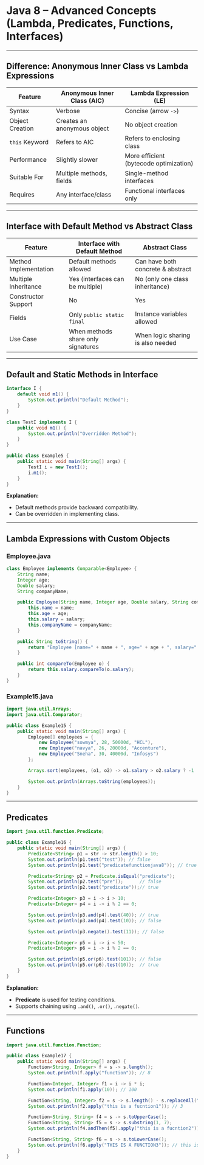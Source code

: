

# Java 8 – Advanced Concepts (Lambda, Predicates, Functions, Interfaces)

---

##  Difference: Anonymous Inner Class vs Lambda Expressions

| Feature         | Anonymous Inner Class (AIC) | Lambda Expression (LE)                 |
| --------------- | --------------------------- | -------------------------------------- |
| Syntax          | Verbose                     | Concise (arrow `->`)                   |
| Object Creation | Creates an anonymous object | No object creation                     |
| `this` Keyword  | Refers to AIC               | Refers to enclosing class              |
| Performance     | Slightly slower             | More efficient (bytecode optimization) |
| Suitable For    | Multiple methods, fields    | Single-method interfaces               |
| Requires        | Any interface/class         | Functional interfaces only             |

---

##  Interface with Default Method vs Abstract Class

| Feature               | Interface with Default Method      | Abstract Class                    |
| --------------------- | ---------------------------------- | --------------------------------- |
| Method Implementation | Default methods allowed            | Can have both concrete & abstract |
| Multiple Inheritance  | Yes (interfaces can be multiple)   | No (only one class inheritance)   |
| Constructor Support   | No                                 | Yes                               |
| Fields                | Only `public static final`         | Instance variables allowed        |
| Use Case              | When methods share only signatures | When logic sharing is also needed |

---

##  Default and Static Methods in Interface

```java
interface I {
    default void m1() {
        System.out.println("Default Method");
    }
}

class TestI implements I {
    public void m1() {
        System.out.println("Overridden Method");
    }
}

public class Example5 {
    public static void main(String[] args) {
        TestI i = new TestI();
        i.m1();
    }
}
```

**Explanation:**

* Default methods provide backward compatibility.
* Can be overridden in implementing class.

---

##  Lambda Expressions with Custom Objects

### Employee.java

```java
class Employee implements Comparable<Employee> {
    String name;
    Integer age;
    Double salary;
    String companyName;

    public Employee(String name, Integer age, Double salary, String companyName) {
        this.name = name;
        this.age = age;
        this.salary = salary;
        this.companyName = companyName;
    }

    public String toString() {
        return "Employee [name=" + name + ", age=" + age + ", salary=" + salary + ", companyName=" + companyName + "]";
    }

    public int compareTo(Employee o) {
        return this.salary.compareTo(o.salary);
    }
}
```

### Example15.java

```java
import java.util.Arrays;
import java.util.Comparator;

public class Example15 {
    public static void main(String[] args) {
        Employee[] employees = {
            new Employee("sowmya", 28, 50000d, "HCL"),
            new Employee("navya", 26, 20000d, "Accenture"),
            new Employee("Sneha", 30, 40000d, "Infosys")
        };

        Arrays.sort(employees, (o1, o2) -> o1.salary > o2.salary ? -1 : (o1.salary < o2.salary ? 1 : 0));

        System.out.println(Arrays.toString(employees));
    }
}
```

---

##  Predicates

```java
import java.util.function.Predicate;

public class Example16 {
    public static void main(String[] args) {
        Predicate<String> p1 = str -> str.length() > 10;
        System.out.println(p1.test("test")); // false
        System.out.println(p1.test("predicatefunctionjava8")); // true

        Predicate<String> p2 = Predicate.isEqual("predicate");
        System.out.println(p2.test("pre"));      // false
        System.out.println(p2.test("predicate"));// true

        Predicate<Integer> p3 = i -> i > 10;
        Predicate<Integer> p4 = i -> i % 2 == 0;

        System.out.println(p3.and(p4).test(40)); // true
        System.out.println(p3.and(p4).test(10)); // false

        System.out.println(p3.negate().test(11)); // false

        Predicate<Integer> p5 = i -> i < 50;
        Predicate<Integer> p6 = i -> i % 2 == 0;

        System.out.println(p5.or(p6).test(101)); // false
        System.out.println(p5.or(p6).test(10));  // true
    }
}
```

**Explanation:**

* **Predicate<T>** is used for testing conditions.
* Supports chaining using `.and()`, `.or()`, `.negate()`.

---

##  Functions

```java
import java.util.function.Function;

public class Example17 {
    public static void main(String[] args) {
        Function<String, Integer> f = s -> s.length();
        System.out.println(f.apply("function")); // 8

        Function<Integer, Integer> f1 = i -> i * i;
        System.out.println(f1.apply(10)); // 100

        Function<String, Integer> f2 = s -> s.length() - s.replaceAll(" ", "").length();
        System.out.println(f2.apply("this is a fucntion1")); // 3

        Function<String, String> f4 = s -> s.toUpperCase();
        Function<String, String> f5 = s -> s.substring(1, 7);
        System.out.println(f4.andThen(f5).apply("this is a fucntion2")); // HIS IS

        Function<String, String> f6 = s -> s.toLowerCase();
        System.out.println(f6.apply("THIS IS A FUNCTION3")); // this is a function3
    }
}
```

